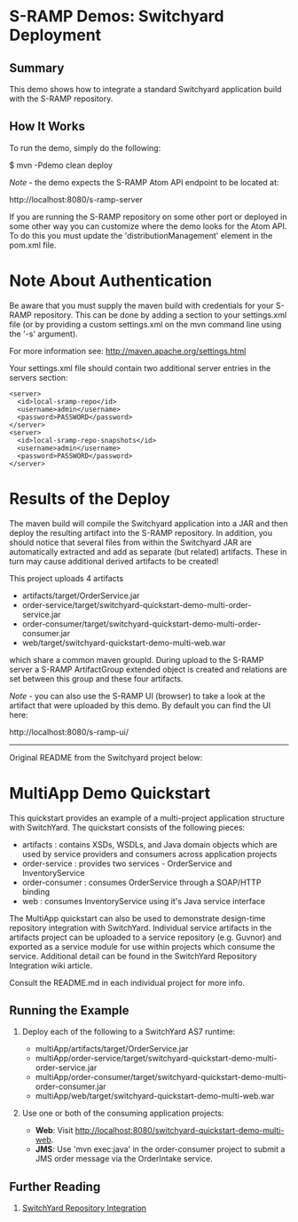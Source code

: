 # S-RAMP Demos: Switchyard Deployment

## Summary

This demo shows how to integrate a standard Switchyard application build with 
the S-RAMP repository.

## How It Works

To run the demo, simply do the following:

  $ mvn -Pdemo clean deploy

*Note* - the demo expects the S-RAMP Atom API endpoint to be located at:

  http://localhost:8080/s-ramp-server

If you are running the S-RAMP repository on some other port or deployed in some other way
you can customize where the demo looks for the Atom API.  To do this you must update
the 'distributionManagement' element in the pom.xml file.

# Note About Authentication

Be aware that you must supply the maven build with credentials for your S-RAMP repository.  This
can be done by adding a section to your settings.xml file (or by providing a custom settings.xml
on the mvn command line using the '-s' argument).

For more information see:  http://maven.apache.org/settings.html

Your settings.xml file should contain two additional server entries in the servers section:

    <server>
      <id>local-sramp-repo</id>
      <username>admin</username>
      <password>PASSWORD</password>
    </server>
    <server>
      <id>local-sramp-repo-snapshots</id>
      <username>admin</username>
      <password>PASSWORD</password>
    </server>

# Results of the Deploy

The maven build will compile the Switchyard application into a JAR and then deploy the
resulting artifact into the S-RAMP repository.  In addition, you should notice that
several files from within the Switchyard JAR are automatically extracted and add as 
separate (but related) artifacts.  These in turn may cause additional derived artifacts
to be created!

This project uploads 4 artifacts

  * artifacts/target/OrderService.jar
  * order-service/target/switchyard-quickstart-demo-multi-order-service.jar
  * order-consumer/target/switchyard-quickstart-demo-multi-order-consumer.jar
  * web/target/switchyard-quickstart-demo-multi-web.war

which share a common maven groupId. During upload to the S-RAMP server a 
S-RAMP ArtifactGroup extended object is created and relations are set between
this group and these four artifacts. 

*Note* - you can also use the S-RAMP UI (browser) to take a look at the artifact that were
uploaded by this demo.  By default you can find the UI here:

  http://localhost:8080/s-ramp-ui/




****************************************************************************************************
Original README from the Switchyard project below:

# MultiApp Demo Quickstart

This quickstart provides an example of a multi-project application structure with SwitchYard.  The quickstart consists of the following pieces:

* artifacts : contains XSDs, WSDLs, and Java domain objects which are used by service providers and consumers across application projects
* order-service : provides two services - OrderService and InventoryService
* order-consumer : consumes OrderService through a SOAP/HTTP binding
* web : consumes InventoryService using it's Java service interface

The MultiApp quickstart can also be used to demonstrate design-time repository integration with SwitchYard.  Individual service artifacts in the artifacts project can be uploaded to a service repository (e.g. Guvnor) and exported as a service module for use within projects which consume the service.  Additional detail can be found in the SwitchYard Repository Integration wiki article.

Consult the README.md in each individual project for more info.

## Running the Example

1. Deploy each of the following to a SwitchYard AS7 runtime:
    * multiApp/artifacts/target/OrderService.jar
    * multiApp/order-service/target/switchyard-quickstart-demo-multi-order-service.jar
    * multiApp/order-consumer/target/switchyard-quickstart-demo-multi-order-consumer.jar
    * multiApp/web/target/switchyard-quickstart-demo-multi-web.war
    
2. Use one or both of the consuming application projects:
    * <b>Web</b>: Visit <http://localhost:8080/switchyard-quickstart-demo-multi-web>.
    * <b>JMS</b>: Use 'mvn exec:java' in the order-consumer project to submit a JMS order message via the OrderIntake service.

## Further Reading

1. [SwitchYard Repository Integration](https://community.jboss.org/wiki/SwitchYardRepositoryIntegration)
